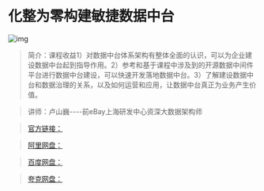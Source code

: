 # 化整为零构建敏捷数据中台

![img]()

> 简介：课程收益1）对数据中台体系架构有整体全面的认识，可以为企业建设数据中台起到指导作用。2）参考和基于课程中涉及到的开源数据中间件平台进行数据中台建设，可以快速开发落地数据中台。3）了解建设数据中台和数据治理的关系，以及如何运营和应用，让数据中台真正为业务产生价值。

> 讲师：卢山巍----前eBay上海研发中心资深大数据架构师

> [官方链接：]()

> [阿里网盘：]()

> [百度网盘：]()

> [夸克网盘：]()
